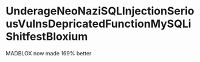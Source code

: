 # UnderageNeoNaziSQLInjectionSeriousVulnsDepricatedFunctionMySQLiShitfestBloxium
MADBLOX now made 169% better
